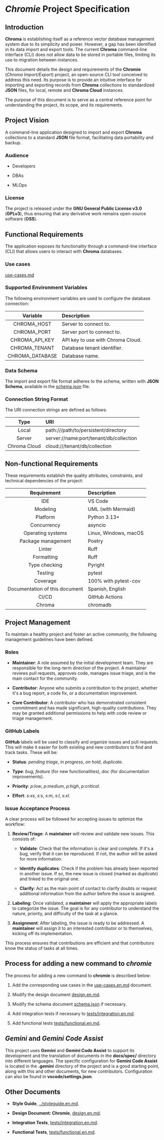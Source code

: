 # *Chromie* Project Specification


## Introduction

**Chroma** is establishing itself as a reference vector database management system due to its simplicity and power.
However, a gap has been identified in its data import and export tools.
The current **Chroma** command-line interface (CLI) does not allow data to be stored in portable files, limiting its use to migration between instances.

This document details the design and requirements of the **Chromie** (*Chroma Import/Export*) project, an open-source CLI tool conceived to address this need.
Its purpose is to provide an intuitive interface for importing and exporting records from **Chroma** collections to standardized **JSON** files, for local, remote and **Chroma Cloud** instances.

The purpose of this document is to serve as a central reference point for understanding the project, its scope, and its requirements.


## Project Vision

A command-line application designed to import and export **Chroma** collections to a standard **JSON** file format, facilitating data portability and backup.

### Audience

- Developers

- DBAs

- MLOps

### License

The project is released under the **GNU General Public License v3.0** (**GPLv3**), thus ensuring that any derivative work remains open-source software (**OSS**).


## Functional Requirements

The application exposes its functionality through a command-line interface (CLI) that allows users to interact with **Chroma** databases.

### Use cases

[use-cases.md](use-cases.en.md)

### Supported Environment Variables

The following environment variables are used to configure the database connection:

Variable | Description
:--: | :--
CHROMA_HOST | Server to connect to.
CHROMA_PORT | Server port to connect to.
CHROMA_API_KEY | API key to use with Chroma Cloud.
CHROMA_TENANT | Database tenant identifier.
CHROMA_DATABASE | Database name.

### Data Schema

The import and export file format adheres to the schema, written with **JSON Schema**, available in the [schema.json](schema.json) file.

### Connection String Format

The URI connection strings are defined as follows:

Type | URI
:--: | :--
Local | path:///path/to/persistent/directory
Server | server://name:port/tenant/db/collection
Chroma Cloud | cloud:///tenant/db/collection


## Non-functional Requirements

These requirements establish the quality attributes, constraints, and technical dependencies of the project:

Requirement | Description
:--: | :--
IDE | VS Code
Modeling | UML (with Mermaid)
Platform | Python 3.13+
Concurrency | asyncio
Operating systems | Linux, Windows, macOS
Package management | Poetry
Linter | Ruff
Formatting | Ruff
Type checking | Pyright
Testing | pytest
Coverage | 100% with pytest-cov
Documentation of this document | Spanish, English
CI/CD | GitHub Actions
Chroma | chromadb


## Project Management

To maintain a healthy project and foster an active community, the following management guidelines have been defined.

### Roles

- **Maintainer**: A role assumed by the initial development team.
  They are responsible for the long-term direction of the project.
  A maintainer reviews pull requests, approves code, manages issue triage, and is the main contact for the community.

- **Contributor**: Anyone who submits a contribution to the project, whether it's a bug report, a code fix, or a documentation improvement.

- **Core Contributor**: A contributor who has demonstrated consistent commitment and has made significant, high-quality contributions.
  They may be granted additional permissions to help with code review or triage management.

### GitHub Labels

**GitHub** labels will be used to classify and organize issues and pull requests.
This will make it easier for both existing and new contributors to find and track tasks.
These will be:

- **Status**: *pending triage*, *in progress*, *on hold*, *duplicate*.

- **Type**: *bug*, *feature* (for new functionalities), *doc* (for documentation improvements).

- **Priority**: *p:low*, *p:medium*, *p:high*, *p:critical*.

- **Effort**: *s:xs*, *s:s*, *s:m*, *s:l*, *s:xl*.

### Issue Acceptance Process

A clear process will be followed for accepting issues to optimize the workflow:

01. **Review/Triage**: A **maintainer** will review and validate new issues.
    This consists of:

    - **Validate**: Check that the information is clear and complete.
      If it's a bug, verify that it can be reproduced.
      If not, the author will be asked for more information.

    - **Identify duplicates**: Check if the problem has already been reported in another issue.
      If so, the new issue is closed (marked as *duplicate*) and linked to the original one.

    - **Clarify**: Act as the main point of contact to clarify doubts or request additional information from the author before the issue is assigned.

02. **Labeling**: Once validated, a **maintainer** will apply the appropriate labels to categorize the issue.
    The goal is for any contributor to understand the nature, priority, and difficulty of the task at a glance.

03. **Assignment**: After labeling, the issue is ready to be addressed.
    A **maintainer** will assign it to an interested contributor or to themselves, kicking off its implementation.

This process ensures that contributions are efficient and that contributors know the status of tasks at all times.


## Process for adding a new command to *chromie*

The process for adding a new command to **chromie** is described below:

01. Add the corresponding use cases in the [use-cases.en.md](use-cases.en.md) document.

02. Modify the design document [design.en.md](design.en.md).

03. Modify the schema document [schema.json](schema.json) if necessary.

04. Add integration tests if necessary to [tests/integration.en.md](tests/integration.en.md).

05. Add functional tests [tests/functional.en.md](tests/functional.en.md).


## *Gemini* and *Gemini Code Assist*

This project uses **Gemini** and **Gemini Code Assist** to support its development and the translation of documents in the **docs/spec/** directory into different languages.
The specific configuration for **Gemini Code Assist** is located in the **.gemini** directory of the project and is a good starting point, along with this and other documents, for new contributors.
Configuration can also be found in **vscode/settings.json**.


## Other Documents

- **Style Guide**, [../styleguide.en.md](../styleguide.en.md).

- **Design Document: Chromie**, [design.en.md](design.en.md).

- **Integration Tests**, [tests/integration.en.md](tests/integration.en.md).

- **Functional Tests**, [tests/functional.en.md](tests/functional.en.md).
